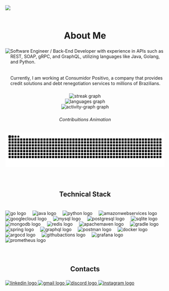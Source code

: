 <img align="left" src="https://visitor-badge.laobi.icu/badge?page_id=NayronFerreira.NayronFerreira&left_color=midnightblue&right_color=black"  />

###

<br clear="both">

<h1 align="center">About Me</h1>

###

<img align="left" height="125" src="https://media3.giphy.com/media/v1.Y2lkPTc5MGI3NjExaGh6Nnl1bWN0bTk2dXB4YmplNnV6M2piYWxhcGgzeGdrZDVkbnNzdCZlcD12MV9pbnRlcm5hbF9naWZfYnlfaWQmY3Q9Zw/bGgsc5mWoryfgKBx1u/giphy.webp"  />

###

<p align="left">Software Engineer / Back-End Developer with experience in APIs such as REST, SOAP, gRPC, and GraphQL, utilizing languages like Java, Golang, and Python.<br><br><br>Currently, I am working at Consumidor Positivo, a company that provides credit solutions and debt renegotiation services to millions of Brazilians.</p>

###

<div align="center">
  <img src="https://streak-stats.demolab.com?user=NayronFerreira&locale=en&mode=daily&theme=chartreuse-dark&hide_border=false&border_radius=5&date_format=M%20j%5B,%20Y%5D&order=3" height="200" alt="streak graph" /> <br>
  <img src="https://github-readme-stats.vercel.app/api/top-langs?username=NayronFerreira&locale=en&hide_title=true&layout=compact&card_width=320&langs_count=6&theme=chartreuse-dark&hide_border=false&order=2" height="175" alt="languages graph" /> <br>
  <img src="https://github-readme-activity-graph.vercel.app/graph?username=NayronFerreira&radius=16&theme=chartreuse-dark&area=true&order=5&hide_border=false&hide_title=false" height="343" alt="activity-graph graph"  />
</div>

###

<h6 align="center">Contribuitions Animation</h6>

###

<img src="https://raw.githubusercontent.com/NayronFerreira/NayronFerreira/output/snake.svg" alt="Snake animation" />

###

<br clear="both">

<h2 align="center">Technical Stack</h2>

###

<br clear="both">

<div align="left">
  <img src="https://cdn.simpleicons.org/go/00ADD8" height="40" alt="go logo"  />
  <img width="12" />
  <img src="https://cdn.jsdelivr.net/gh/devicons/devicon/icons/java/java-original-wordmark.svg" height="40" alt="java logo"  />
  <img width="12" />
  <img src="https://cdn.jsdelivr.net/gh/devicons/devicon/icons/python/python-original-wordmark.svg" height="40" alt="python logo"  />
  <img width="12" />
  <img src="https://skillicons.dev/icons?i=aws" height="40" alt="amazonwebservices logo"  />
  <img width="12" />
  <img src="https://skillicons.dev/icons?i=gcp" height="40" alt="googlecloud logo"  />
  <img width="12" />
  <img src="https://cdn.simpleicons.org/mysql/4479A1" height="40" alt="mysql logo"  />
  <img width="12" />
  <img src="https://cdn.jsdelivr.net/gh/devicons/devicon/icons/postgresql/postgresql-original-wordmark.svg" height="40" alt="postgresql logo"  />
  <img width="12" />
  <img src="https://skillicons.dev/icons?i=sqlite" height="40" alt="sqlite logo"  />
  <img width="12" />
  <img src="https://cdn.jsdelivr.net/gh/devicons/devicon/icons/mongodb/mongodb-plain-wordmark.svg" height="40" alt="mongodb logo"  />
  <img width="12" />
  <img src="https://cdn.jsdelivr.net/gh/devicons/devicon/icons/redis/redis-original-wordmark.svg" height="40" alt="redis logo"  />
  <img width="12" />
  <img src="https://cdn.simpleicons.org/apachemaven/C71A36" height="40" alt="apachemaven logo"  />
  <img width="12" />
  <img src="https://cdn.jsdelivr.net/gh/devicons/devicon/icons/gradle/gradle-original.svg" height="40" alt="gradle logo"  />
  <img width="12" />
  <img src="https://cdn.jsdelivr.net/gh/devicons/devicon/icons/spring/spring-original-wordmark.svg" height="40" alt="spring logo"  />
  <img width="12" />
  <img src="https://cdn.jsdelivr.net/gh/devicons/devicon/icons/graphql/graphql-plain-wordmark.svg" height="40" alt="graphql logo"  />
  <img width="12" />
  <img src="https://skillicons.dev/icons?i=postman" height="40" alt="postman logo"  />
  <img width="12" />
  <img src="https://skillicons.dev/icons?i=docker" height="40" alt="docker logo"  />
  <img width="12" />
  <img src="https://cdn.jsdelivr.net/gh/devicons/devicon/icons/argocd/argocd-original.svg" height="40" alt="argocd logo"  />
  <img width="12" />
  <img src="https://cdn.simpleicons.org/githubactions/2088FF" height="40" alt="githubactions logo"  />
  <img width="12" />
  <img src="https://skillicons.dev/icons?i=grafana" height="40" alt="grafana logo"  />
  <img width="12" />
  <img src="https://cdn.simpleicons.org/prometheus/E6522C" height="40" alt="prometheus logo"  />
</div>

###

<br clear="both">

<h2 align="center">Contacts</h2>

###

<div align="left">
  <a href="https://www.linkedin.com/in/nayron-ferreira/" target="_blank">
    <img src="https://raw.githubusercontent.com/maurodesouza/profile-readme-generator/master/src/assets/icons/social/linkedin/default.svg" width="52" height="40" alt="linkedin logo"  />
  </a>
  <a href="mailto:nayronferreiradev@gmail.com" target="_blank">
    <img src="https://raw.githubusercontent.com/maurodesouza/profile-readme-generator/master/src/assets/icons/social/gmail/default.svg" width="52" height="40" alt="gmail logo"  />
  </a>
  <a href="https://discord.com/channels/@nayrondev" target="_blank">
    <img src="https://raw.githubusercontent.com/maurodesouza/profile-readme-generator/master/src/assets/icons/social/discord/default.svg" width="52" height="40" alt="discord logo"  />
  </a>
  <a href="https://www.instagram.com/nayronferreira?utm_source=qr&igsh=MW1lMHVsYXd2azd5bQ==" target="_blank">
    <img src="https://raw.githubusercontent.com/maurodesouza/profile-readme-generator/master/src/assets/icons/social/instagram/default.svg" width="52" height="40" alt="instagram logo"  />
  </a>
</div>

###

